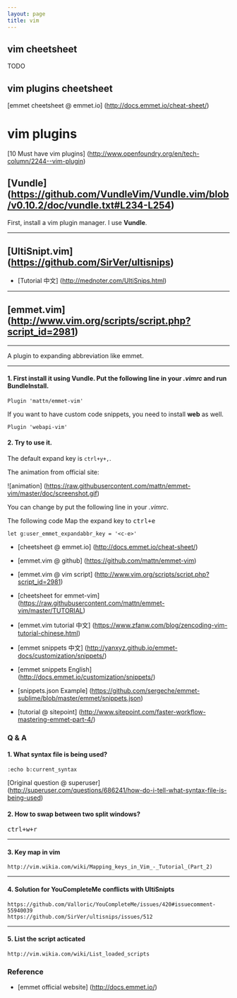 ```yaml
---
layout: page
title: vim
---
```


## vim cheetsheet

TODO

## vim plugins cheetsheet

[emmet cheetsheet @ emmet.io] (http://docs.emmet.io/cheat-sheet/)

# vim plugins

[10 Must have vim plugins] (http://www.openfoundry.org/en/tech-column/2244--vim-plugin)


## [Vundle] (https://github.com/VundleVim/Vundle.vim/blob/v0.10.2/doc/vundle.txt#L234-L254)

First, install a vim plugin manager. I use **Vundle**.

---


## [UltiSnipt.vim] (https://github.com/SirVer/ultisnips)


* [Tutorial 中文] (http://mednoter.com/UltiSnips.html)


---

## [emmet.vim] (http://www.vim.org/scripts/script.php?script_id=2981)

---

A plugin to expanding abbreviation like emmet. 

---

#### 1. First install it using Vundle. Put the following line in your _.vimrc_ and run **BundleInstall**.

```
Plugin 'mattn/emmet-vim'
```


If you want to have custom code snippets, you need to install **web** as well.

```
Plugin 'webapi-vim'
```

#### 2. Try to use it.

The default expand key is `ctrl+y+,`.

The animation from official site:

![animation] (https://raw.githubusercontent.com/mattn/emmet-vim/master/doc/screenshot.gif)


You can change by put the following line in your _.vimrc_. 

The following code Map the expand key to <kbd>ctrl+e</kbd>

```
let g:user_emmet_expandabbr_key = '<c-e>'
```

* [cheetsheet @ emmet.io] (http://docs.emmet.io/cheat-sheet/)

* [emmet.vim @ github] (https://github.com/mattn/emmet-vim)

* [emmet.vim @ vim script] (http://www.vim.org/scripts/script.php?script_id=2981)

* [cheetsheet for emmet-vim] (https://raw.githubusercontent.com/mattn/emmet-vim/master/TUTORIAL)

* [emmet.vim tutorial 中文] (https://www.zfanw.com/blog/zencoding-vim-tutorial-chinese.html)

* [emmet snippets 中文] (http://yanxyz.github.io/emmet-docs/customization/snippets/)

* [emmet snippets English] (http://docs.emmet.io/customization/snippets/)

* [snippets.json Example] (https://github.com/sergeche/emmet-sublime/blob/master/emmet/snippets.json)

* [tutorial @ sitepoint] (http://www.sitepoint.com/faster-workflow-mastering-emmet-part-4/)


### Q & A

#### 1. What syntax file is being used?

```
:echo b:current_syntax
```

[Original question @ superuser] (http://superuser.com/questions/686241/how-do-i-tell-what-syntax-file-is-being-used)

#### 2. How to swap between two split windows?


<kbd>ctrl+w+r</kbd>


---

#### 3. Key map in vim

```
http://vim.wikia.com/wiki/Mapping_keys_in_Vim_-_Tutorial_(Part_2)
```

---

#### 4. Solution for YouCompleteMe conflicts with UltiSnipts


```
https://github.com/Valloric/YouCompleteMe/issues/420#issuecomment-55940039
https://github.com/SirVer/ultisnips/issues/512
```

---

#### 5. List the script acticated

```
http://vim.wikia.com/wiki/List_loaded_scripts
```

### Reference

* [emmet official website] (http://docs.emmet.io/)

